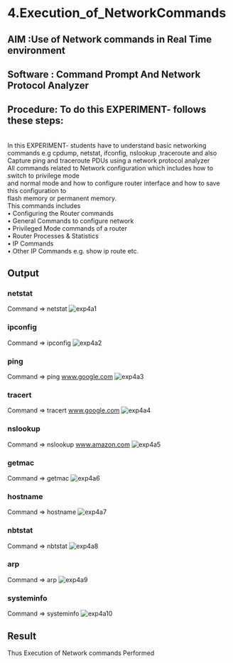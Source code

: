 # 4.Execution_of_NetworkCommands
## AIM :Use of Network commands in Real Time environment
## Software : Command Prompt And Network Protocol Analyzer
## Procedure: To do this EXPERIMENT- follows these steps:
<BR>
In this EXPERIMENT- students have to understand basic networking commands e.g cpdump, netstat, ifconfig, nslookup ,traceroute and also Capture ping and traceroute PDUs using a network protocol analyzer 
<BR>
All commands related to Network configuration which includes how to switch to privilege mode
<BR>
and normal mode and how to configure router interface and how to save this configuration to
<BR>
flash memory or permanent memory.
<BR>
This commands includes
<BR>
• Configuring the Router commands
<BR>
• General Commands to configure network
<BR>
• Privileged Mode commands of a router 
<BR>
• Router Processes & Statistics
<BR>
• IP Commands
<BR>
• Other IP Commands e.g. show ip route etc.
<BR>

## Output
### netstat
Command => netstat
![exp4a1](https://github.com/user-attachments/assets/1d13bdd0-94c6-4cd5-9bd9-93c901720a40)

### ipconfig
Command => ipconfig
![exp4a2](https://github.com/user-attachments/assets/3e3d4761-5b60-4f18-92ea-f5820a96b4bf)

### ping
Command => ping www.google.com
![exp4a3](https://github.com/user-attachments/assets/6907d4ea-fe3f-48ec-8f5f-c116b8cf3345)

### tracert
Command =>  tracert www.google.com
![exp4a4](https://github.com/user-attachments/assets/03f1cafe-0538-460b-80fd-3b4f50bbd85e)

### nslookup
Command => nslookup www.amazon.com
![exp4a5](https://github.com/user-attachments/assets/3fe729f9-10a5-468d-a388-fe9ce19936e4)

### getmac
Command => getmac
![exp4a6](https://github.com/user-attachments/assets/1f32bb90-351a-4ac4-bc5d-69d4aa882175)

### hostname
Command => hostname
![exp4a7](https://github.com/user-attachments/assets/c7b4ce97-3630-4aaa-8ef3-fff6011a9c2e)

### nbtstat
Command => nbtstat
![exp4a8](https://github.com/user-attachments/assets/70b28926-4bf0-4d4a-8f8e-789afbbf3e25)

### arp
Command => arp
![exp4a9](https://github.com/user-attachments/assets/26357aae-09d8-436a-b5aa-610519284f3a)

### systeminfo
Command => systeminfo
![exp4a10](https://github.com/user-attachments/assets/35f362f5-080a-47f6-82ee-f6ec4248850f)

## Result
Thus Execution of Network commands Performed 
